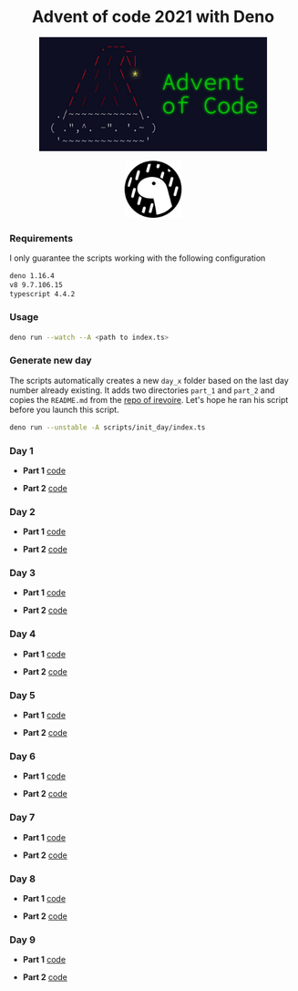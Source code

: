 <h1 align="center"> Advent of code 2021 with Deno </h1>

<p align="center">
  <img src="./assets/advent.jpeg" width="400" height="auto" />
</p>

<p align="center">
  <img src="./assets/logo.svg" width="100" height="auto" />
</p>

### Requirements 

I only guarantee the scripts working with the following configuration

```
deno 1.16.4
v8 9.7.106.15
typescript 4.4.2
```

### Usage

```bash
deno run --watch --A <path to index.ts>
```

### Generate new day

The scripts automatically creates a new `day_x` folder based on the last day number already existing.
It adds two directories `part_1` and `part_2` and copies the `README.md` from the [repo of irevoire](git@github.com:irevoire/aoc2021.git).
Let's hope he ran his script before you launch this script. 

```bash
deno run --unstable -A scripts/init_day/index.ts
```

### Day 1

- **Part 1** [code](src/day_01/part_1/aoc.ts)

- **Part 2** [code](./src/day_01/part_2/aoc.ts)


### Day 2

- **Part 1** [code](./src/day_02/part_1/aoc.ts)

- **Part 2** [code](./src/day_02/part_2/aoc.ts)


### Day 3

- **Part 1** [code](./src/day_03/part_1/aoc.ts)

- **Part 2** [code](./src/day_03/part_2/aoc.ts)

### Day 4

- **Part 1** [code](./src/day_04/part_1/aoc.ts)

- **Part 2** [code](./src/day_04/part_2/aoc.ts)

### Day 5

- **Part 1** [code](./src/day_05/part_1/aoc.ts)

- **Part 2** [code](./src/day_05/part_2/aoc.ts)

### Day 6

- **Part 1** [code](./src/day_06/part_1/aoc.ts)

- **Part 2** [code](./src/day_06/part_2/aoc.ts)

### Day 7

- **Part 1** [code](./src/day_07/part_1/aoc.ts)

- **Part 2** [code](./src/day_07/part_2/aoc.ts)

### Day 8

- **Part 1** [code](./src/day_08/part_1/aoc.ts)

- **Part 2** [code](./src/day_08/part_2/aoc.ts)

### Day 9

- **Part 1** [code](./src/day_09/part_1/aoc.ts)

- **Part 2** [code](./src/day_09/part_2/aoc.ts)
